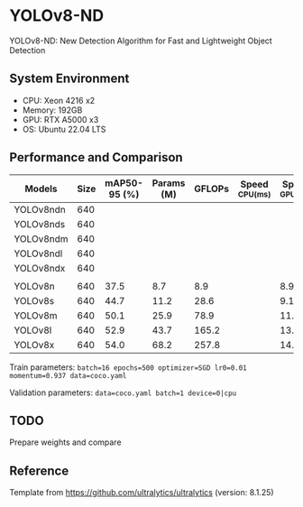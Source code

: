 # YOLOv8-ND
YOLOv8-ND: New Detection Algorithm for Fast and Lightweight Object Detection

## System Environment
* CPU: Xeon 4216 x2
* Memory: 192GB
* GPU: RTX A5000 x3
* OS: Ubuntu 22.04 LTS

## Performance and Comparison

| Models            | Size  | mAP50-95 (%)  | Params (M)| GFLOPs    | Speed<br><sup>CPU(ms) | Speed<br><sup>GPU(ms) |
|-------------------|-------|---------------|-----------|-----------|-----------------------|-----------------------|
| YOLOv8ndn         | 640   |               |           |           |                       |                       |
| YOLOv8nds         | 640   |               |           |           |                       |                       |
| YOLOv8ndm         | 640   |               |           |           |                       |                       |
| YOLOv8ndl         | 640   |               |           |           |                       |                       |
| YOLOv8ndx         | 640   |               |           |           |                       |                       |
|                   |       |               |           |           |                       |                       |
| YOLOv8n           | 640   | 37.5          | 8.7       | 8.9       |                       | 8.9                   |
| YOLOv8s           | 640   | 44.7          | 11.2      | 28.6      |                       | 9.1                   |
| YOLOv8m           | 640   | 50.1          | 25.9      | 78.9      |                       | 11.3                  |
| YOLOv8l           | 640   | 52.9          | 43.7      | 165.2     |                       | 13.4                  |
| YOLOv8x           | 640   | 54.0          | 68.2      | 257.8     |                       | 14.5                  |

Train parameters: `batch=16 epochs=500 optimizer=SGD lr0=0.01 momentum=0.937 data=coco.yaml`

Validation parameters: `data=coco.yaml batch=1 device=0|cpu`


## TODO
Prepare weights and compare


## Reference

Template from https://github.com/ultralytics/ultralytics (version: 8.1.25)
